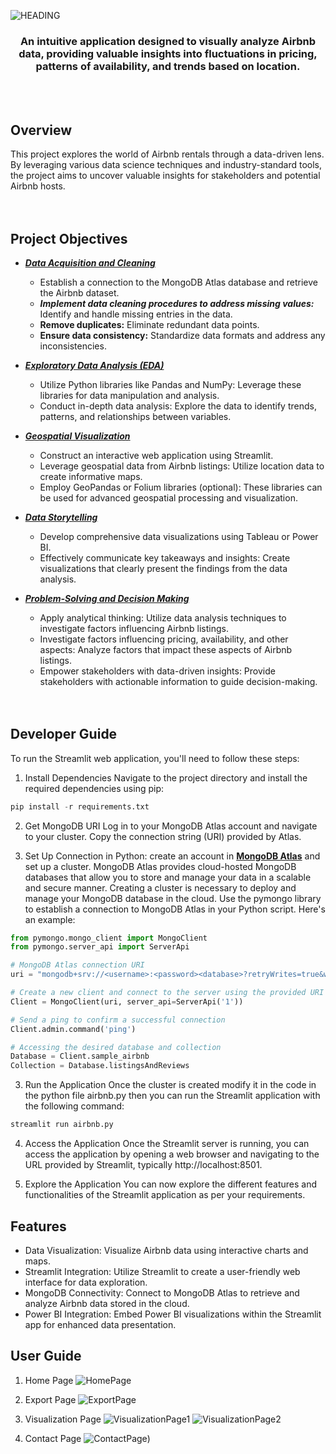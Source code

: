 ![HEADING](https://github.com/BalaKrishnanCodeSpace/airbnb/blob/290d9333b34ebeed685e250e34fa683e5904364a/Misc/Title.PNG)


<div align="center"> 
  <h3>An intuitive application designed to visually analyze Airbnb data, providing valuable insights into fluctuations in pricing, patterns of availability, and trends based on location.</h3>
</div>
</br>
</br>



## Overview
This project explores the world of Airbnb rentals through a data-driven lens. By leveraging various data science techniques and industry-standard tools, the project aims to uncover valuable insights for stakeholders and potential Airbnb hosts.</br></br></br>

## Project Objectives
- **<em><ins>Data Acquisition and Cleaning</ins></em>**
  - Establish a connection to the MongoDB Atlas database and retrieve the Airbnb dataset.
  - <b><em>Implement data cleaning procedures to address missing values:</em></b> Identify and handle missing entries in the data.
  - <b>Remove duplicates:</b> Eliminate redundant data points.
  - <b>Ensure data consistency:</b> Standardize data formats and address any inconsistencies.

- **<em><ins>Exploratory Data Analysis (EDA)</ins></em>**
  - Utilize Python libraries like Pandas and NumPy: Leverage these libraries for data manipulation and analysis.
  - Conduct in-depth data analysis: Explore the data to identify trends, patterns, and relationships between variables.

- **<em><ins>Geospatial Visualization</ins></em>**
  - Construct an interactive web application using Streamlit.
  - Leverage geospatial data from Airbnb listings: Utilize location data to create informative maps.
  - Employ GeoPandas or Folium libraries (optional): These libraries can be used for advanced geospatial processing and visualization.

- **<em><ins>Data Storytelling</ins></em>**
  - Develop comprehensive data visualizations using Tableau or Power BI.
  - Effectively communicate key takeaways and insights: Create visualizations that clearly present the findings from the data analysis.

- **<em><ins>Problem-Solving and Decision Making</ins></em>**
  - Apply analytical thinking: Utilize data analysis techniques to investigate factors influencing Airbnb listings.
  - Investigate factors influencing pricing, availability, and other aspects: Analyze factors that impact these aspects of Airbnb listings.
  - Empower stakeholders with data-driven insights: Provide stakeholders with actionable information to guide decision-making.</br></br></br>


## Developer Guide
To run the Streamlit web application, you'll need to follow these steps:

1. Install Dependencies
Navigate to the project directory and install the required dependencies using pip:

```python
pip install -r requirements.txt
```

2. Get MongoDB URI
Log in to your MongoDB Atlas account and navigate to your cluster. Copy the connection string (URI) provided by Atlas.

3. Set Up Connection in Python:
create an account in [**MongoDB Atlas**](https://account.mongodb.com/account/login) and set up a cluster. MongoDB Atlas provides cloud-hosted MongoDB databases that allow you to store and manage your data in a scalable and secure manner. Creating a cluster is necessary to deploy and manage your MongoDB database in the cloud. Use the pymongo library to establish a connection to MongoDB Atlas in your Python script. Here's an example:

```python
from pymongo.mongo_client import MongoClient
from pymongo.server_api import ServerApi

# MongoDB Atlas connection URI
uri = "mongodb+srv://<username>:<password><database>?retryWrites=true&w=majority&appName=<cluster>"

# Create a new client and connect to the server using the provided URI
Client = MongoClient(uri, server_api=ServerApi('1'))

# Send a ping to confirm a successful connection
Client.admin.command('ping')

# Accessing the desired database and collection
Database = Client.sample_airbnb
Collection = Database.listingsAndReviews
```

3. Run the Application
Once the cluster is created modify it in the code in the python file airbnb.py then you can run the Streamlit application with the following command:

```python
streamlit run airbnb.py
```

4. Access the Application
Once the Streamlit server is running, you can access the application by opening a web browser and navigating to the URL provided by Streamlit, typically http://localhost:8501.

5. Explore the Application
You can now explore the different features and functionalities of the Streamlit application as per your requirements.


## Features
- Data Visualization: Visualize Airbnb data using interactive charts and maps.
- Streamlit Integration: Utilize Streamlit to create a user-friendly web interface for data exploration.
- MongoDB Connectivity: Connect to MongoDB Atlas to retrieve and analyze Airbnb data stored in the cloud.
- Power BI Integration: Embed Power BI visualizations within the Streamlit app for enhanced data presentation.


## User Guide
1. Home Page
![HomePage](https://github.com/BalaKrishnanCodeSpace/airbnb/blob/76167a23cbe1adb3b9d6737a1a32baffc8e4b288/Misc/Home_Page.png)




2. Export Page
![ExportPage](https://github.com/BalaKrishnanCodeSpace/airbnb/blob/76167a23cbe1adb3b9d6737a1a32baffc8e4b288/Misc/Export_Page.png)


3. Visualization Page
![VisualizationPage1](https://github.com/BalaKrishnanCodeSpace/airbnb/blob/76167a23cbe1adb3b9d6737a1a32baffc8e4b288/Misc/Visualization_Page%20-%20Power%20BI.png)
![VisualizationPage2](https://github.com/BalaKrishnanCodeSpace/airbnb/blob/76167a23cbe1adb3b9d6737a1a32baffc8e4b288/Misc/Visualization_Page%20-%20EDA.png)


4. Contact Page
![ContactPage]((https://github.com/BalaKrishnanCodeSpace/airbnb/blob/76167a23cbe1adb3b9d6737a1a32baffc8e4b288/Misc/Contact_Page.png)))
